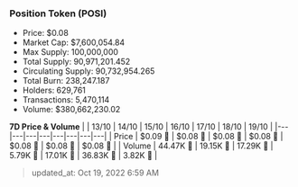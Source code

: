 
  ### Position Token (POSI)
  - Price: $0.08
  - Market Cap: $7,600,054.84
  - Max Supply: 100,000,000
  - Total Supply: 90,971,201.452
  - Circulating Supply: 90,732,954.265
  - Total Burn: 238,247.187
  - Holders: 629,761
  - Transactions: 5,470,114
  - Volume: $380,662,230.02

  **7D Price & Volume**
  | | 13&#x2F;10 | 14&#x2F;10 | 15&#x2F;10 | 16&#x2F;10 | 17&#x2F;10 | 18&#x2F;10 | 19&#x2F;10 |
  |---|---|---|---|---|---|---|---|
  | Price | $0.09 🔻 | $0.08 🔻 | $0.08 🔻 | $0.08 🔻 | $0.08 🔻 | $0.08 🔻 | $0.08 🔻 |
  | Volume | 44.47K 🚀 | 19.15K 🔻 | 17.29K 🔻 | 5.79K 🔻 | 17.01K 🚀 | 36.83K 🚀 | 3.82K 🔻 |

  > updated_at: Oct 19, 2022 6:59 AM
